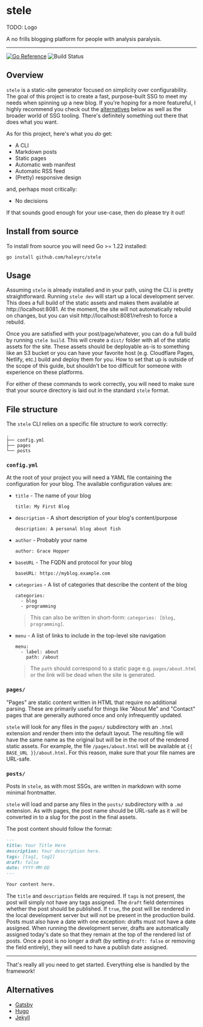 # stele

TODO: Logo

A no frills blogging platform for people with analysis paralysis.

---

[![Go Reference](https://pkg.go.dev/badge/github.com/haleyrc/stele.svg)](https://pkg.go.dev/github.com/haleyrc/stele)
![Build Status](https://github.com/haleyrc/stele/actions/workflows/test.yml/badge.svg)

## Overview

`stele` is a static-site generator focused on simplicity over configurability. The goal of this project is to create a fast, purpose-built SSG to meet my needs when spinning up a new blog. If you're hoping for a more featureful, I highly recommend you check out the [alternatives](#alternatives) below as well as the broader world of SSG tooling. There's definitely something out there that does what you want.

As for this project, here's what you _do_ get:

* A CLI
* Markdown posts
* Static pages
* Automatic web manifest
* Automatic RSS feed
* (Pretty) responsive design

and, perhaps most critically:

* No decisions

If that sounds good enough for your use-case, then do please try it out!

## Install from source

To install from source you will need Go >= 1.22 installed:

```
go install github.com/haleyrc/stele
```

## Usage

Assuming `stele` is already installed and in your path, using the CLI is pretty straightforward. Running `stele dev` will start up a local development server. This does a full build of the static assets and makes them available at http://localhost:8081. At the moment, the site will not automatically rebuild on changes, but you can visit http://localhost:8081/refresh to force a rebuild.

Once you are satisfied with your post/page/whatever, you can do a full build by running `stele build`. This will create a `dist/` folder with all of the static assets for the site. These assets should be deployable as-is to something like an S3 bucket or you can have your favorite host (e.g. Cloudflare Pages, Netlify, etc.) build and deploy them for you. How to set that up is outside of the scope of this guide, but shouldn't be too difficult for someone with experience on these platforms.

For either of these commands to work correctly, you will need to make sure that your source directory is laid out in the standard `stele` format.

## File structure

The `stele` CLI relies on a specific file structure to work correctly:

```
.
├── config.yml
├── pages
└── posts
```

### `config.yml`

At the root of your project you will need a YAML file containing the configuration for your blog. The available configuration values are:

* `title` - The name of your blog
  ```
  title: My First Blog
  ```
* `description` - A short description of your blog's content/purpose
  ```
  description: A personal blog about fish
  ```
* `author` - Probably your name
  ```
  author: Grace Hopper
  ```
* `baseURL` - The FQDN and protocol for your blog
  ```
  baseURL: https://myblog.example.com
  ```
* `categories` - A list of categories that describe the content of the blog
  ```
  categories:
    - blog
    - programming
  ```
  > This can also be written in short-form: `categories: [blog, programming]`.
* `menu` - A list of links to include in the top-level site navigation
  ```
  menu:
    - label: about
      path: /about
  ```
  > The `path` should correspond to a static page e.g. `pages/about.html` or the link will be dead when the site is generated.

### `pages/`

"Pages" are static content written in HTML that require no additional parsing. These are primarily useful for things like "About Me" and "Contact" pages that are generally authored once and only infrequently updated.

`stele` will look for any files in the `pages/` subdirectory with an `.html` extension and render them into the default layout. The resulting file will have the same name as the original but will be in the root of the rendered static assets. For example, the file `/pages/about.html` will be available at `{{ BASE_URL }}/about.html`. For this reason, make sure that your file names are URL-safe.

### `posts/`

Posts in `stele`, as with most SSGs, are written in markdown with some minimal frontmatter.

`stele` will load and parse any files in the `posts/` subdirectory with a `.md` extension. As with pages, the post name should be URL-safe as it will be converted in to a slug for the post in the final assets.

The post content should follow the format:

```markdown
---
title: Your Title Here
description: Your description here.
tags: [tag1, tag2]
draft: false
date: YYYY-MM-DD
---

Your content here.
```

The `title` and `description` fields are required. If `tags` is not present, the post will simply not have any tags assigned. The `draft` field determines whether the post should be published. If `true`, the post will be rendered in the local development server but will not be present in the production build. Posts must also have a date with one exception: drafts must not have a date assigned. When running the development server, drafts are automatically assigned today's date so that they remain at the top of the rendered list of posts. Once a post is no longer a draft (by setting `draft: false` or removing the field entirely), they will need to have a publish date assigned.

---

That's really all you need to get started. Everything else is handled by the framework!

## Alternatives

- [Gatsby](https://www.gatsbyjs.com/)
- [Hugo](https://gohugo.io/)
- [Jekyll](https://jekyllrb.com/)
